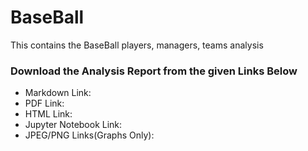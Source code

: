 # BaseBall
This contains the BaseBall players, managers, teams analysis

### Download the Analysis Report from the given Links Below
- Markdown Link: 
- PDF Link:
- HTML Link:
- Jupyter Notebook Link: 
- JPEG/PNG Links(Graphs Only):
